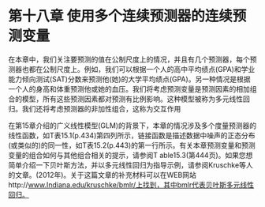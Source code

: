 # 第十八章 使用多个连续预测器的连续预测变量

在本章中，我们关注要预测的值在公制尺度上的情况，并且有几个预测器，每个预测器也都在公制尺度上。例如，我们可以根据一个人的高中平均绩点(GPA)和学业能力倾向测试(SAT)分数来预测他(她)的大学平均绩点(GPA)。另一种情况是根据一个人的身高和体重预测他或她的血压。我们将考虑预测变量是预测因素的相加组合的模型，所有这些预测因素都对预测有比例影响。这种模型被称为多元线性回归。我们还将考虑预测器的非加性组合，这称为交互作用

在第15章介绍的广义线性模型(GLM)的背景下，本章的情况涉及多个度量预测器的线性函数，如T表15.1(p.434)第四列所示，链接函数是描述数据中噪声的正态分布(或类似的)的同一性，如T表15.2(p.443)的第一行所示。有关本章预测变量和预测变量的组合如何与其他组合相关的提示，请参阅T able15.3(第444页)。如果您想简单介绍一下贝叶斯方法，并以多元线性回归为指导示例，请参阅Kruschke等人的文章。(2012年)。关于这篇文章的补充材料可以在WEB网站http://www.Indiana.edu/kruschke/bmlr/上找到，其中bmlr代表贝叶斯多元线性回归。

